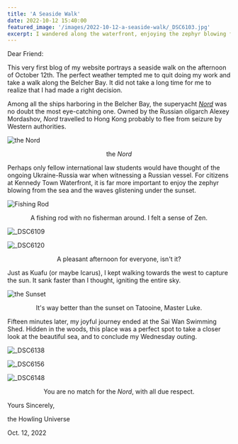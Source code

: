 ```yaml
---
title: 'A Seaside Walk'
date: 2022-10-12 15:40:00
featured_image: '/images/2022-10-12-a-seaside-walk/_DSC6103.jpg'
excerpt: I wandered along the waterfront, enjoying the zephyr blowing from the sea and the waves glistening under the sunset.
---
```


Dear Friend:



This very first blog of my website portrays a seaside walk on the afternoon of October 12th. The perfect weather tempted me to quit doing my work and take a walk along the Belcher Bay. It did not take a long time for me to realize that I had made a right decision.



Among all the ships harboring in the Belcher Bay, the superyacht *[Nord](https://en.wikipedia.org/wiki/Nord_(yacht))* was no doubt the most eye-catching one. Owned by the Russian oligarch Alexey Mordashov, *Nord* travelled to Hong Kong probably to flee from seizure by Western authorities. 

![the Nord](/images/2022-10-12-a-seaside-walk/_DSC6102.jpg)

<center>the <i>Nord</i></center>



Perhaps only fellow international law students would have thought of the ongoing Ukraine-Russia war when witnessing a Russian vessel. For citizens at Kennedy Town Waterfront, it is far more important to enjoy the zephyr blowing from the sea and the waves glistening under the sunset.

![Fishing Rod](/images/2022-10-12-a-seaside-walk/_DSC6103.jpg)

<center>A fishing rod with no fisherman around. I felt a sense of Zen.</center>



![_DSC6109](/images/2022-10-12-a-seaside-walk/_DSC6109.jpg)



![_DSC6120](/images/2022-10-12-a-seaside-walk/_DSC6120.jpg)

<center>A pleasant afternoon for everyone, isn't it?</center>



Just as Kuafu (or maybe Icarus), I kept walking towards the west to capture the sun. It sank faster than I thought, igniting the entire sky. 

![the Sunset](/images/2022-10-12-a-seaside-walk/_DSC6129.jpg)

<center>It's way better than the sunset on Tatooine, Master Luke.</center>



Fifteen minutes later, my joyful journey ended at the Sai Wan Swimming Shed. Hidden in the woods, this place was a perfect spot to take a closer look at the beautiful sea, and to conclude my Wednesday outing.

![_DSC6138](/images/2022-10-12-a-seaside-walk/_DSC6138.jpg)



![_DSC6156](/images/2022-10-12-a-seaside-walk/_DSC6156.jpg)



![_DSC6148](/images/2022-10-12-a-seaside-walk/_DSC6148.jpg)

<center>You are no match for the <i>Nord</i>, with all due respect.</center>





Yours Sincerely,

the Howling Universe

Oct. 12, 2022

